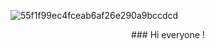 ![55f1f99ec4fceab6af26e290a9bccdcd](https://github.com/sergeykolbasin97/sergeykolbasin97/assets/111511890/104c88a9-741a-4cbc-a25c-1fb2b55dc359)

<center>### Hi everyone !</center>

<!--
**sergeykolbasin97/sergeykolbasin97** is a ✨ _special_ ✨ repository because its `README.md` (this file) appears on your GitHub profile.

Here are some ideas to get you started:

- 🔭 I’m currently working on ...
- 🌱 I’m currently learning ...
- 👯 I’m looking to collaborate on ...
- 🤔 I’m looking for help with ...
- 💬 Ask me about ...
- 📫 How to reach me: ...
- 😄 Pronouns: ...
- ⚡ Fun fact: ...
-->
